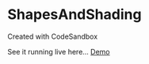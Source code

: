 # ShapesAndShading
Created with CodeSandbox

See it running live here... <a href="http://achey.net/ShapesAndShading/" target="_blank" rel="noopener">Demo</a>
